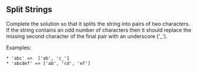## Split Strings

<div class="markdown prose max-w-none" id="description"><p>Complete the solution so that it splits the string into pairs of two characters.  If the string contains an odd number of characters then it should replace the missing second character of the final pair with an underscore ('_').</p>
<p>Examples:</p>
<pre><code>* 'abc' =&gt;  ['ab', 'c_']
* 'abcdef' =&gt; ['ab', 'cd', 'ef']
</code></pre>
</div>
